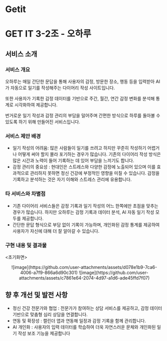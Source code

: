 # Getit
# GET IT 3-2조 - 오하루 

## 서비스 소개
### 서비스 개요
오하루는 매일 간단한 문답을 통해 사용자의 감정, 방문한 장소, 행동 등을 입력받아 AI가 자동으로 일기를 작성해주는 다이어리 작성 사이트입니다.
<p>또한 사용자가 기록한 감정 데이터를 기반으로 주간, 월간, 연간 감정 변화를 분석해 통계로 시각화하여 제공합니다.</p>
번거로운 일기 작성과 감정 관리의 부담을 덜어주며 간편한 방식으로 하루를 돌아볼 수 있도록 하기 위해 만들어진 서비스입니다.

### 서비스 제안 배경
- 일기 작성의 어려움: 많은 사람들이 일기를 쓰려고 하지만 꾸준히 작성하기 어렵거나 어떻게 써야 할지 몰라 포기하는 경우가 많습니다.
  기존의 다이어리 작성 방식은 많은 시간과 노력이 들어 기록하는 데 있어 부담을 느끼기도 합니다.
- 감정 관리의 중요성 : 현대인은 스트레스와 다양한 감정에 노출되어 있으며 이를 효과적으로 관리하지 못하면 정신 건강에 부정적인 영향을 미칠 수 있습니다.
  감정을 기록하고 분석하는 것은 자기 이해와 스트레스 관리에 유용합니다.

### 타 서비스와 차별점
- 기존 다이어리 서비스들은 감정 기록과 일기 작성의 어느 한쪽에만 초점을 맞추는 경우가 많습니다.
  하지만 오하루는 감정 기록과 데이터 분석, AI 자동 일기 작성 모두를 제공합니다.
- 간단한 문답 형식으로 부담 없이 기록이 가능하며, 개인화된 감정 통계를 제공하여 사용자가 자신에 대해 더 잘 알아갈 수 있습니다.

### 구현 내용 및 결과물
<초기화면>
<div align=center>
![image](https://github.com/user-attachments/assets/d078e1b9-7ca6-4006-a7f9-866a6d90c301)
![image](https://github.com/user-attachments/assets/c7861e64-2074-4d97-a1d6-ade45ffd7f07)
</div>

## 향 후 개선 및 발전 사항
- 정신 건강 전문가와 협업 : 전문가가 참여하는 상담 서비스를 제공하고, 감정 데이터 기반으로 맞춤형 심리 상담을 연결합니다.
- 연동 및 확장성 : 캘린더 앱과 연동해 일정과 감정 기록을 함께 관리합니다.
- AI 개인화 : 사용자의 입력 데이터를 학습하여 더욱 자연스러운 문체와 개인화된 일기 작성 보조 기능을 제공합니다
